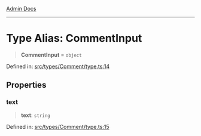 [Admin Docs](/)

***

# Type Alias: CommentInput

> **CommentInput** = `object`

Defined in: [src/types/Comment/type.ts:14](https://github.com/PalisadoesFoundation/talawa-admin/blob/main/src/types/Comment/type.ts#L14)

## Properties

### text

> **text**: `string`

Defined in: [src/types/Comment/type.ts:15](https://github.com/PalisadoesFoundation/talawa-admin/blob/main/src/types/Comment/type.ts#L15)
